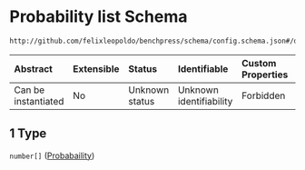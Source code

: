 # Probability list Schema

```txt
http://github.com/felixleopoldo/benchpress/schema/config.schema.json#/definitions/flexprob/anyOf/1
```



| Abstract            | Extensible | Status         | Identifiable            | Custom Properties | Additional Properties | Access Restrictions | Defined In                                                       |
| :------------------ | :--------- | :------------- | :---------------------- | :---------------- | :-------------------- | :------------------ | :--------------------------------------------------------------- |
| Can be instantiated | No         | Unknown status | Unknown identifiability | Forbidden         | Allowed               | none                | [config.schema.json*](config.schema.json "open original schema") |

## 1 Type

`number[]` ([Probabaility](config-definitions-probabaility.md))
